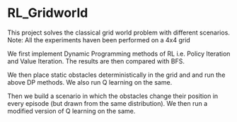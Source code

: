 # RL_Gridworld

This project solves the classical grid world problem with different scenarios.
Note: All the experiments haven been performed on a 4x4 grid

We first implement Dynamic Programming methods of RL i.e. Policy Iteration and Value Iteration. The results are then compared with BFS.

We then place static obstacles deterministically in the grid and and run the above DP methods. We also run Q learning on the same.

Then we build a scenario in which the obstacles change their position in every episode (but drawn from the same distribution). We then run a modified version of Q learning on the same.
